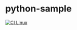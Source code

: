 # python-sample

[![CI Linux](https://github.com/horothesun/python-sample/workflows/CI%20Linux/badge.svg)](https://github.com/horothesun/python-sample/blob/master/.github/workflows/ci-linux.yml)

